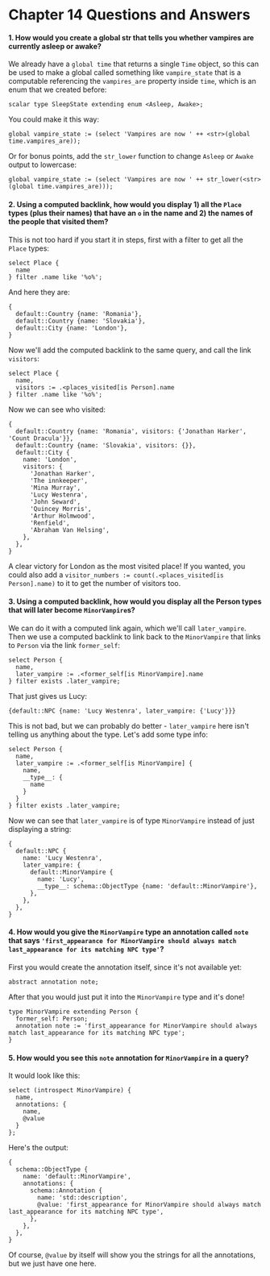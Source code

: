 # Chapter 14 Questions and Answers

#### 1. How would you create a global str that tells you whether vampires are currently asleep or awake?

We already have a `global time` that returns a single `Time` object, so this can be used to make a global called something like `vampire_state` that is a computable referencing the `vampires_are` property inside `time`, which is an enum that we created before:

```sdl
scalar type SleepState extending enum <Asleep, Awake>;
```

You could make it this way:

```
global vampire_state := (select 'Vampires are now ' ++ <str>(global time.vampires_are));
```

Or for bonus points, add the `str_lower` function to change `Asleep` or `Awake` output to lowercase:

```
global vampire_state := (select 'Vampires are now ' ++ str_lower(<str>(global time.vampires_are)));
```

#### 2. Using a computed backlink, how would you display 1) all the `Place` types (plus their names) that have an `o` in the name and 2) the names of the people that visited them?

This is not too hard if you start it in steps, first with a filter to get all the `Place` types:

```edgeql
select Place {
  name
} filter .name like '%o%';
```

And here they are:

```edgeql
{
  default::Country {name: 'Romania'},
  default::Country {name: 'Slovakia'},
  default::City {name: 'London'},
}
```

Now we'll add the computed backlink to the same query, and call the link `visitors`:

```edgeql
select Place {
  name,
  visitors := .<places_visited[is Person].name
} filter .name like '%o%';
```

Now we can see who visited:

```
{
  default::Country {name: 'Romania', visitors: {'Jonathan Harker', 'Count Dracula'}},
  default::Country {name: 'Slovakia', visitors: {}},
  default::City {
    name: 'London',
    visitors: {
      'Jonathan Harker',
      'The innkeeper',
      'Mina Murray',
      'Lucy Westenra',
      'John Seward',
      'Quincey Morris',
      'Arthur Holmwood',
      'Renfield',
      'Abraham Van Helsing',
    },
  },
}
```

A clear victory for London as the most visited place! If you wanted, you could also add a `visitor_numbers := count(.<places_visited[is Person].name)` to it to get the number of visitors too.

#### 3. Using a computed backlink, how would you display all the Person types that will later become `MinorVampire`s?

We can do it with a computed link again, which we'll call `later_vampire`. Then we use a computed backlink to link back to the `MinorVampire` that links to `Person` via the link `former_self`:

```edgeql
select Person {
  name,
  later_vampire := .<former_self[is MinorVampire].name
} filter exists .later_vampire;
```

That just gives us Lucy:

`{default::NPC {name: 'Lucy Westenra', later_vampire: {'Lucy'}}}`

This is not bad, but we can probably do better - `later_vampire` here isn't telling us anything about the type. Let's add some type info:

```edgeql
select Person {
  name,
  later_vampire := .<former_self[is MinorVampire] {
    name,
    __type__: {
      name
    }
  }
} filter exists .later_vampire;
```

Now we can see that `later_vampire` is of type `MinorVampire` instead of just displaying a string:

```
{
  default::NPC {
    name: 'Lucy Westenra',
    later_vampire: {
      default::MinorVampire {
        name: 'Lucy',
        __type__: schema::ObjectType {name: 'default::MinorVampire'},
      },
    },
  },
}
```

#### 4. How would you give the `MinorVampire` type an annotation called `note` that says `'first_appearance for MinorVampire should always match last_appearance for its matching NPC type'`?

First you would create the annotation itself, since it's not available yet:

```sdl
abstract annotation note;
```

After that you would just put it into the `MinorVampire` type and it's done!

```sdl
type MinorVampire extending Person {
  former_self: Person;
  annotation note := 'first_appearance for MinorVampire should always match last_appearance for its matching NPC type';
}
```

#### 5. How would you see this `note` annotation for `MinorVampire` in a query?

It would look like this:

```edgeql
select (introspect MinorVampire) {
  name,
  annotations: {
    name,
    @value
  }
};
```

Here's the output:

```
{
  schema::ObjectType {
    name: 'default::MinorVampire',
    annotations: {
      schema::Annotation {
        name: 'std::description',
        @value: 'first_appearance for MinorVampire should always match last_appearance for its matching NPC type',
      },
    },
  },
}
```

Of course, `@value` by itself will show you the strings for all the annotations, but we just have one here.
